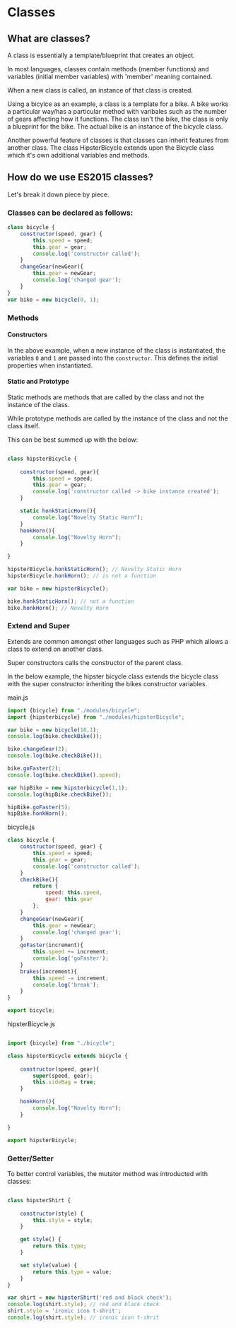 # Classes

## What are classes?

A class is essentially a template/blueprint that creates an object.

In most languages, classes contain methods (member functions) and variables (initial member variables) with 'member' meaning contained.

When a new class is called, an instance of that class is created.

Using a bicylce as an example, a class is a template for a bike. A bike works a particular way/has a particular method with varibales such as the number of gears affecting how it functions. The class isn't the bike, the class is only a blueprint for the bike. The actual bike is an instance of the bicycle class.

 Another powerful feature of classes is that classes can inherit features from another class. The class HipsterBicycle extends upon the Bicycle class which it's own additional variables and methods.

## How do we use ES2015 classes?

Let's break it down piece by piece.

### Classes can be declared as follows:

```javascript
class bicycle {
	constructor(speed, gear) {
		this.speed = speed;
		this.gear = gear;
		console.log('constructor called');
	}
	changeGear(newGear){
		this.gear = newGear;
		console.log('changed gear');
	}
}
var bike = new bicycle(0, 1);

```

### Methods

#### Constructors

In the above example, when a new instance of the class is instantiated, the variables `0` and `1` are passed into the `constructor`. This defines the initial properties when instantiated.

#### Static and Prototype

Static methods are methods that are called by the class and not the instance of the class.

While prototype methods are called by the instance of the class and not the class itself.

This can be best summed up with the below:

```javascript

class hipsterBicycle {
	
	constructor(speed, gear){
		this.speed = speed;
		this.gear = gear;
		console.log('constructor called -> bike instance created');
	}

	static honkStaticHorn(){
		console.log("Novelty Static Horn");
	}
	honkHorn(){
		console.log("Novelty Horn");
	}

}

hipsterBicycle.honkStaticHorn(); // Novelty Static Horn
hipsterBicycle.honkHorn(); // is not a function

var bike = new hipsterBicycle();

bike.honkStaticHorn(); // not a function
bike.honkHorn(); // Novelty Horn

```

### Extend and Super

Extends are common amongst other languages such as PHP which allows a class to extend on another class.

Super constructors calls the constructor of the parent class.

In the below example, the hipster bicycle class extends the bicycle class with the super constructor inheriting the bikes constructor variables.

main.js
```javascript
import {bicycle} from "./modules/bicycle";
import {hipsterbicycle} from "./modules/hipsterBicycle";

var bike = new bicycle(10,1);
console.log(bike.checkBike());

bike.changeGear(2);
console.log(bike.checkBike());

bike.goFaster(2);
console.log(bike.checkBike().speed);

var hipBike = new hipsterbicycle(1,1);
console.log(hipBike.checkBike());

hipBike.goFaster(5);
hipBike.honkHorn();

```

bicycle.js
```javascript
class bicycle {
	constructor(speed, gear) {
		this.speed = speed;
		this.gear = gear;
		console.log('constructor called');
	}
	checkBike(){
		return {
			speed: this.speed, 
			gear: this.gear
		};
	}
	changeGear(newGear){
		this.gear = newGear;
		console.log('changed gear');
	}
	goFaster(increment){
		this.speed += increment;
		console.log('goFaster');
	}
	brakes(increment){
		this.speed -= increment;
		console.log('break');
	}
}

export bicycle;

```

hipsterBicycle.js
```javascript

import {bicycle} from "./bicycle";

class hipsterBicycle extends bicycle {
	
	constructor(speed, gear){
		super(speed, gear);
		this.sideBag = true;
	}

	honkHorn(){
		console.log("Novelty Horn");
	}

}

export hipsterBicycle;

```

### Getter/Setter

To better control variables, the mutator method was introducted with classes:

```javascript

class hipsterShirt {
	
	constructor(style) {
		this.style = style;
	}

	get style() {
		return this.type;
	}

	set style(value) {
		return this.type = value;
	}
}

var shirt = new hipsterShirt('red and black check');
console.log(shirt.style); // red and black check
shirt.style = 'ironic icon t-shrit';
console.log(shirt.style); // ironic icon t-shrit

```
